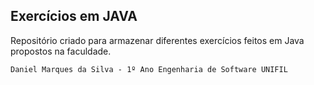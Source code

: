 ## Exercícios em JAVA

Repositório criado para armazenar diferentes exercícios feitos em Java propostos na faculdade.

``Daniel Marques da Silva - 1º Ano Engenharia de Software UNIFIL``
